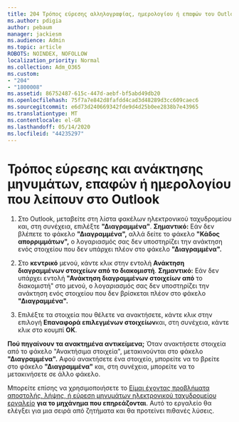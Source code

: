 ```yaml
---
title: 204 Τρόπος εύρεσης αλληλογραφίας, ημερολογίου ή επαφών του Outlook που λείπουν ή ανακτώντας
ms.author: pdigia
author: pebaum
manager: jackiesm
ms.audience: Admin
ms.topic: article
ROBOTS: NOINDEX, NOFOLLOW
localization_priority: Normal
ms.collection: Adm_O365
ms.custom:
- "204"
- "1800008"
ms.assetid: 86752487-615c-447d-aebf-bf5abd49db20
ms.openlocfilehash: 75f7a7e842d8fafdd4cad3d48289d3cc609caec6
ms.sourcegitcommit: e6d73d240669342fde9d4d25b0ee2838b7e43965
ms.translationtype: MT
ms.contentlocale: el-GR
ms.lasthandoff: 05/14/2020
ms.locfileid: "44235297"
---
```

# <a name="how-to-find-and-recover-missing-messages-contacts-or-calendar-items-in-outlook"></a>Τρόπος εύρεσης και ανάκτησης μηνυμάτων, επαφών ή ημερολογίου που λείπουν στο Outlook

1. Στο Outlook, μεταβείτε στη λίστα φακέλων ηλεκτρονικού ταχυδρομείου και, στη συνέχεια, επιλέξτε **"Διαγραμμένα"**. **Σημαντικό:** Εάν δεν βλέπετε το φάκελο **"Διαγραμμένα",** αλλά δείτε το φάκελο **"Κάδος απορριμμάτων",** ο λογαριασμός σας δεν υποστηρίζει την ανάκτηση ενός στοιχείου που δεν υπάρχει πλέον στο φάκελο **"Διαγραμμένα".**

2. Στο **κεντρικό** μενού, κάντε κλικ στην εντολή **Ανάκτηση διαγραμμένων στοιχείων από το διακομιστή**. **Σημαντικό:** Εάν δεν υπάρχει εντολή **"Ανάκτηση διαγραμμένων στοιχείων από** το διακομιστή" στο μενού, ο λογαριασμός σας δεν υποστηρίζει την ανάκτηση ενός στοιχείου που δεν βρίσκεται πλέον στο φάκελο **"Διαγραμμένα".**

3. Επιλέξτε τα στοιχεία που θέλετε να ανακτήσετε, κάντε κλικ στην επιλογή **Επαναφορά επιλεγμένων στοιχείων**και, στη συνέχεια, κάντε κλικ στο κουμπί **OK**.

**Πού πηγαίνουν τα ανακτημένα αντικείμενα;** Όταν ανακτήσετε στοιχεία από το φάκελο "Ανακτήσιμα στοιχεία", μετακινούνται στο φάκελο **"Διαγραμμένα".** Αφού ανακτήσετε ένα στοιχείο, μπορείτε να το βρείτε στο φάκελο **"Διαγραμμένα"** και, στη συνέχεια, μπορείτε να το μετακινήσετε σε άλλο φάκελο.

Μπορείτε επίσης να χρησιμοποιήσετε το [Είμαι έχοντας προβλήματα αποστολής, λήψης, ή εύρεση μηνυμάτων ηλεκτρονικού ταχυδρομείου εργαλείο](https://aka.ms/SaRA-OutlookSendReceive) **για το μηχάνημα που επηρεάζονται**. Αυτό το εργαλείο θα ελέγξει για μια σειρά από ζητήματα και θα προτείνει πιθανές λύσεις.
